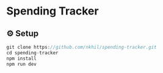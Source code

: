 # Spending Tracker

## :gear: Setup

```javascript
git clone https://github.com/nkhil/spending-tracker.git
cd spending-tracker
npm install
npm run dev
```
